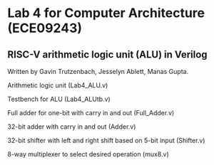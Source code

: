 # Lab 4 for Computer Architecture (ECE09243)
<h2>RISC-V arithmetic logic unit (ALU) in Verilog</h2> 

Written by Gavin Trutzenbach, Jesselyn Ablett, Manas Gupta.

Arithmetic logic unit (Lab4_ALU.v)

Testbench for ALU (Lab4_ALUtb.v)

Full adder for one-bit with carry in and out (Full_Adder.v)

32-bit adder with carry in and out (Adder.v)

32-bit shifter with left and right shift based on 5-bit input (Shifter.v)

8-way multiplexer to select desired operation (mux8.v)
